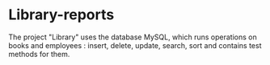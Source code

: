# Library-reports
The project "Library" uses the database MySQL, which runs operations on books and employees : insert, delete, update, search, sort and contains test methods for them.
